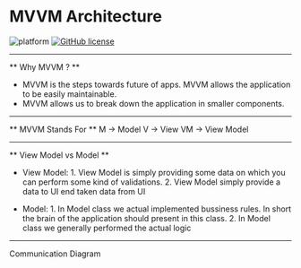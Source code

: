 # MVVM Architecture
![platform](https://img.shields.io/badge/platform-iOS-orange)
[![GitHub license](https://img.shields.io/badge/License-Apache2.0-blue.svg)](LICENSE)

***

** Why MVVM ? **
-  MVVM is the steps towards future of apps. MVVM allows the application to be easily maintainable.
-  MVVM allows us to break down the application in smaller components.

***

** MVVM Stands For **
M  -> Model
V  -> View
VM -> View Model

***

** View Model vs Model **
- View Model: 
      1. View Model is simply providing some data on which you can perform some kind of validations. 
      2. View Model simply provide a data to UI end taken data from UI
              
- Model:
      1. In Model class we actual implemented bussiness rules. In short the brain of the application should present in this class.
      2. In Model class we generally performed the actual logic

***

Communication Diagram
